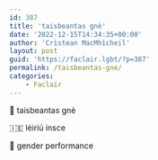 ```yaml
---
id: 387
title: 'taisbeantas gnè'
date: '2022-12-15T14:34:35+00:00'
author: 'Crìstean MacMhìcheil'
layout: post
guid: 'https://faclair.lgbt/?p=387'
permalink: /taisbeantas-gne/
categories:
    - Faclair
---
```


&#x1f3f4;&#xe0067;&#xe0062;&#xe0073;&#xe0063;&#xe0074;&#xe007f; taisbeantas gnè

&#x1f1ee;&#x1f1ea; léiriú insce

&#x1f3f4;&#xe0067;&#xe0062;&#xe0065;&#xe006e;&#xe0067;&#xe007f; gender performance
